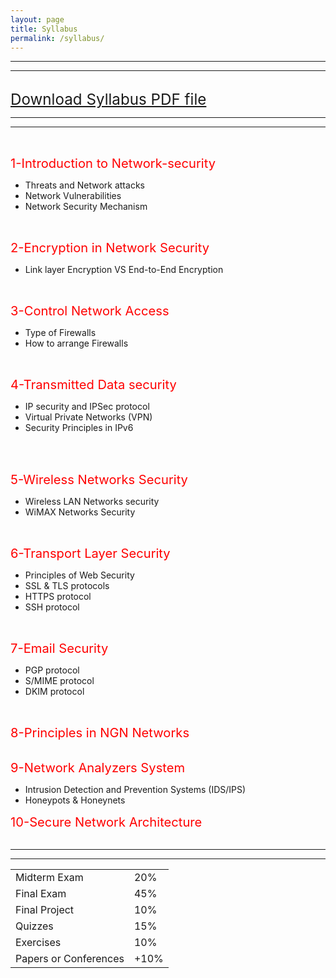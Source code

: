 ```yaml
---
layout: page
title: Syllabus
permalink: /syllabus/
---
```

---
---


<br>
<bold><big><big><big><a href="https://github.com/mahdi-javid/CSE/raw/master/download/SYLLABUS.pdf">Download Syllabus PDF file</a></big></big></big></bold> 
<br>


---
---
<br>

<big><big><font color="red"><bold>1-Introduction to Network-security</bold></font></big></big>
<ul>
  <li>Threats and Network attacks</li>
  <li>Network Vulnerabilities</li>
  <li>Network Security Mechanism</li>
</ul>
<br>

<big><big><font color="red"><bold>2-Encryption in Network Security</bold></font></big></big>
<ul>
  <li>Link layer Encryption VS End-to-End Encryption</li>
</ul>
<br>

<big><big><font color="red"><bold>3-Control Network Access</bold></font></big></big>
<ul>
  <li>Type of Firewalls</li>
  <li>How to arrange Firewalls</li>
</ul>
<br>

<big><big><font color="red"><bold>4-Transmitted Data security</bold></font></big></big>
<ul>
  <li>IP security and IPSec protocol</li>
  <li>Virtual Private Networks (VPN)</li>
  <li>Security Principles in IPv6</li>
</ul>
<br>
<br>

<big><big><font color="red"><bold>5-Wireless Networks Security</bold></font></big></big>
<ul>
  <li>Wireless LAN Networks security</li>
  <li>WiMAX Networks Security</li>
</ul>
<br>

<big><big><font color="red"><bold>6-Transport Layer Security</bold></font></big></big>
<ul>
  <li>Principles of Web Security</li>
  <li>SSL & TLS protocols</li>
  <li>HTTPS protocol</li>
  <li>SSH protocol</li>
</ul>
<br>

<big><big><font color="red"><bold>7-Email Security</bold></font></big></big>
<ul>
  <li>PGP protocol</li>
  <li>S/MIME protocol</li>
  <li>DKIM protocol</li>
</ul>
<br>

<big><big><font color="red"><bold>8-Principles in NGN Networks</bold></font></big></big>
<br>
<br>

<big><big><font color="red"><bold>9-Network Analyzers System</bold></font></big></big>
<ul>
  <li>Intrusion Detection and Prevention Systems (IDS/IPS)</li>
  <li>Honeypots & Honeynets</li>
</ul>

<big><big><font color="red"><bold>10-Secure Network Architecture</bold></font></big></big>
<br>
<br>

---
---
<!-- <br>
<font color="red"><big><big> Grading Policy</big></big></font>
   * : 
   * : 
   * 10%: 
   * 15%: Quizzes
   * 10%: Exercises
   * +10%: Papers or Conferences -->
<table>
  <tr>
    <td>Midterm Exam</td>
    <td>20%</td>
  </tr>
  <tr>
    <td>Final Exam</td>
    <td>45%</td>
  </tr>
    <tr>
    <td>Final Project</td>
    <td>10%</td>
  </tr>
  </tr>
    <tr>
    <td>Quizzes</td>
    <td>15%</td>
  </tr>
  </tr>
    <tr>
    <td>Exercises</td>
    <td>10%</td>
  </tr>
  </tr>
    <tr>
    <td>Papers or Conferences</td>
    <td>+10%</td>
  </tr>
</table>